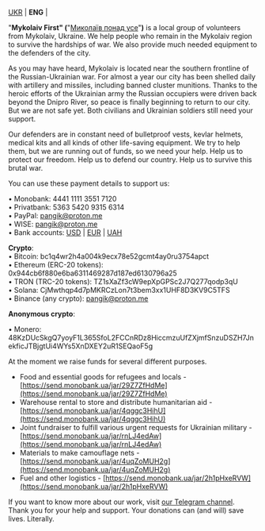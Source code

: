 
[UKR](index.md) | **ENG** | 
  
"**Mykolaiv First" (**"[Миколаїв понад усе](https://t.me/PonaduseMkUa)"**)** is a local group of volunteers from Mykolaiv, Ukraine. We help people who remain in the Mykolaiv region to survive the hardships of war. We also provide much needed equipment to the defenders of the city.  
  
As you may have heard, Mykolaiv is located near the southern frontline of the Russian-Ukrainian war. For almost a year our city has been shelled daily with artillery and missiles, including banned cluster munitions. Thanks to the heroic efforts of the Ukrainian army the Russian occupiers were driven back beyond the Dnipro River, so peace is finally beginning to return to our city. But we are not safe yet. Both civilians and Ukrainian soldiers still need your support.  
  
Our defenders are in constant need of bulletproof vests, kevlar helmets, medical kits and all kinds of other life-saving equipment. We try to help them, but we are running out of funds, so we need your help. Help us to protect our freedom. Help us to defend our country. Help us to survive this brutal war.  
  
You can use these payment details to support us:

  
• Monobank: 4441 1111 3551 7120  
• Privatbank: 5363 5420 9315 6314  
• PayPal: pangik@proton.me  
• WISE: pangik@proton.me  
• Bank accounts: [USD](pdf/USD.pdf) | [EUR](pdf/EUR.pdf) | [UAH](pdf/UAH.pdf)  
  
**Crypto**:  
• Bitcoin: bc1q4wr2h4a004k9ecx78e52gcmt4ay0ru3754apct  
• Ethereum (ERC-20 tokens): 0x944cb6f880e6ba6311469287d187ed6130796a25  
• TRON (TRC-20 tokens): TZ1sXaZf3cW9epXpGPSc2J7Q277qodp3qU  
• Solana: CjMwthqp4d7pMKRCzLon7t3bem3xx1UHF8D3KV9C5TFS  
• Binance (any crypto): pangik@proton.me

  
**Anonymous crypto**:

• Monero: 48KzDUcSkgQ7yoyF1L365SfoL2FCCnRDz8HiccmzuUfZXjmfSnzuDSZH7JnekficJTBjgtUi4WYs5XnDXEY2uR1SEQaoF5g

  
At the moment we raise funds for several different purposes.

-   Food and essential goods for refugees and locals - [https://send.monobank.ua/jar/29Z7ZfHdMe](https://send.monobank.ua/jar/29Z7ZfHdMe)
-   Warehouse rental to store and distribute humanitarian aid - [https://send.monobank.ua/jar/4qggc3HihU](https://send.monobank.ua/jar/4qggc3HihU)
-   Joint fundraiser to fulfill various urgent requests for Ukrainian military - [https://send.monobank.ua/jar/rnLJ4edAw](https://send.monobank.ua/jar/rnLJ4edAw)
-   Materials to make camouflage nets - [https://send.monobank.ua/jar/4uqZoMUH2g](https://send.monobank.ua/jar/4uqZoMUH2g)
-   Fuel and other logistics - [https://send.monobank.ua/jar/2h1pHxeRVW](https://send.monobank.ua/jar/2h1pHxeRVW)

If you want to know more about our work, visit [our Telegram channel](https://t.me/PonaduseMkUa).  
Thank you for your help and support. Your donations can (and will) save lives. Literally.

